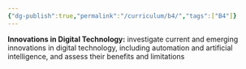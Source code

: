 ```yaml
---
{"dg-publish":true,"permalink":"/curriculum/b4/","tags":["B4"]}
---
```


**Innovations in Digital Technology:** investigate current and emerging innovations in digital technology, including automation and artificial intelligence, and assess their benefits and limitations